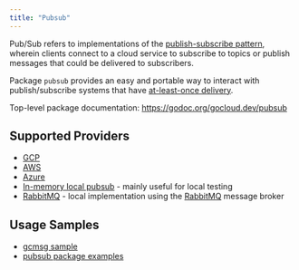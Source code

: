 ```yaml
---
title: "Pubsub"
---
```


Pub/Sub refers to implementations of the [publish-subscribe
pattern](https://en.wikipedia.org/wiki/Publish%E2%80%93subscribe_pattern),
wherein clients connect to a cloud service to subscribe to topics or publish
messages that could be delivered to subscribers.

Package `pubsub` provides an easy and portable way to interact with
publish/subscribe systems that have [at-least-once
delivery](https://en.wikipedia.org/wiki/Advanced_Message_Queuing_Protocol#Overview).

Top-level package documentation: https://godoc.org/gocloud.dev/pubsub

## Supported Providers

* [GCP](https://godoc.org/gocloud.dev/pubsub/gcppubsub)
* [AWS](https://github.com/google/go-cloud/tree/master/pubsub/awspubsub)
* [Azure](https://github.com/google/go-cloud/tree/master/pubsub/azurepubsub)
* [In-memory local pubsub](https://godoc.org/gocloud.dev/pubsub/mempubsub) -
  mainly useful for local testing
* [RabbitMQ](https://godoc.org/gocloud.dev/pubsub/rabbitpubsub) - local
  implementation using the [RabbitMQ](https://www.rabbitmq.com/) message broker

## Usage Samples

* [gcmsg sample](https://github.com/google/go-cloud/tree/master/samples/gcmsg)
* [pubsub package examples](https://godoc.org/gocloud.dev/pubsub#pkg-examples)
